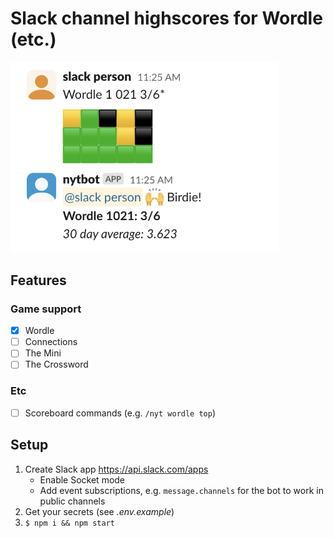 # Slack channel highscores for Wordle (etc.)

<img src="./screenshot.png" width="430">

## Features 

### Game support

- [x] Wordle
- [ ] Connections
- [ ] The Mini
- [ ] The Crossword

### Etc

- [ ] Scoreboard commands (e.g. `/nyt wordle top`)

## Setup

1. Create Slack app https://api.slack.com/apps  
    - Enable Socket mode
    - Add event subscriptions, e.g. `message.channels` for the bot to work in public channels
2. Get your secrets (see _.env.example_)
3. `$ npm i && npm start`